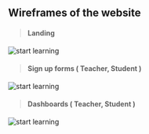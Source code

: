 ##  Wireframes of the website


> #### Landing
![start learning](https://raw.githubusercontent.com/marcelkolarcik/how-do-you-do/master/assets/wireframes/wireframe_landing.png)

> #### Sign up forms ( Teacher, Student )
![start learning](https://raw.githubusercontent.com/marcelkolarcik/how-do-you-do/master/assets/wireframes/wireframe_signup_forms.png)

> #### Dashboards ( Teacher, Student )
![start learning](https://raw.githubusercontent.com/marcelkolarcik/how-do-you-do/master/assets/wireframes/wireframe_dashboards.png)

